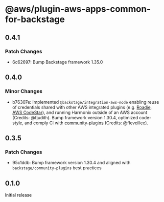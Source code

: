 # @aws/plugin-aws-apps-common-for-backstage

## 0.4.1

### Patch Changes

- 6c62697: Bump Backstage framework 1.35.0

## 0.4.0

### Minor Changes

- b76307e: Implemented `@backstage/integration-aws-node` enabling reuse of credentials shared with other AWS integrated plugins (e.g. [Roadie](https://github.com/RoadieHQ/roadie-backstage-plugins/tree/main/plugins/backend/catalog-backend-module-aws), [AWS CodeStar](https://github.com/awslabs/backstage-plugins-for-aws)), and running Harmonix outside of an AWS account (Credits: @fjudith). Bump framework version 1.30.4, optimized code-style, and comply CI with [community-plugins](https://github.com/backstage/community-plugins) (Credits: @fleveillee).

## 0.3.5

### Patch Changes

- 95c1ddb: Bump framework version 1.30.4 and aligned with `backstage/community-plugins` best practices

## 0.1.0

Initial release
